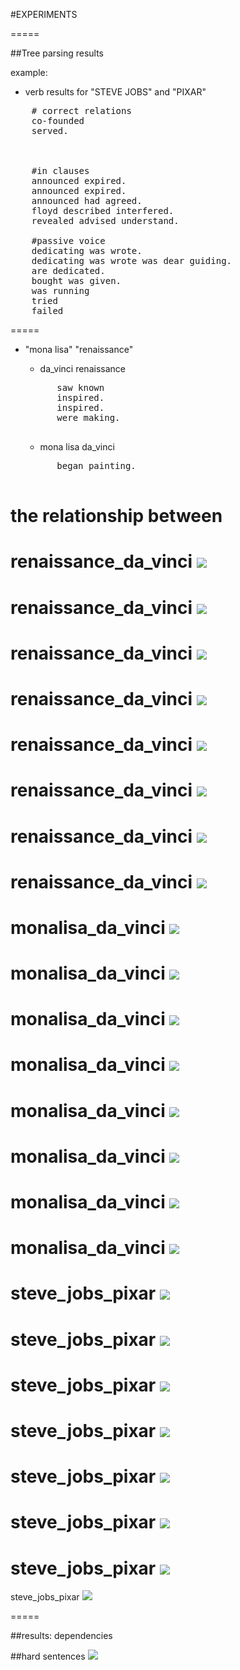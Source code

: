 #EXPERIMENTS

=====

##Tree parsing results

example:

* verb results for "STEVE JOBS" and "PIXAR"

<pre>
	# correct relations
	co-founded
	served.
	
	
	
	#in clauses
	announced expired.
	announced expired.
	announced had agreed.
	floyd described interfered.
	revealed advised understand.
	
	#passive voice
	dedicating was wrote.
	dedicating was wrote was dear guiding.
	are dedicated.
	bought was given.
	was running 
	tried
	failed 
</pre>

=====

* "mona lisa" "renaissance"

	* da_vinci renaissance
	<pre>
		saw known
		inspired.
		inspired.
		were making.
	</pre>
	
	* mona lisa da_vinci
	<pre>
		began painting.
	</pre>

the relationship between 
=====


renaissance_da_vinci
![](./data/renaissance_da_vinci_0.png)
=====
renaissance_da_vinci
![](./data/renaissance_da_vinci_1.png)
=====
renaissance_da_vinci
![](./data/renaissance_da_vinci_2.png)
=====
renaissance_da_vinci
![](./data/renaissance_da_vinci_3.png)
=====
renaissance_da_vinci
![](./data/renaissance_da_vinci_4.png)
=====
renaissance_da_vinci
![](./data/renaissance_da_vinci_5.png)
=====
renaissance_da_vinci
![](./data/renaissance_da_vinci_6.png)
=====
renaissance_da_vinci
![](./data/renaissance_da_vinci_7.png)
=====
monalisa_da_vinci
![](./data/monalisa_da_vinci_0.png)
=====
monalisa_da_vinci
![](./data/monalisa_da_vinci_1.png)
=====
monalisa_da_vinci
![](./data/monalisa_da_vinci_2.png)
=====
monalisa_da_vinci
![](./data/monalisa_da_vinci_3.png)
=====
monalisa_da_vinci
![](./data/monalisa_da_vinci_4.png)
=====
monalisa_da_vinci
![](./data/monalisa_da_vinci_5.png)
=====
monalisa_da_vinci
![](./data/monalisa_da_vinci_6.png)
=====
monalisa_da_vinci
![](./data/monalisa_da_vinci_7.png)
=====
steve_jobs_pixar
![](./data/steve_jobs_pixar_0.png)
=====
steve_jobs_pixar
![](./data/steve_jobs_pixar_1.png)
=====
steve_jobs_pixar
![](./data/steve_jobs_pixar_2.png)
=====
steve_jobs_pixar
![](./data/steve_jobs_pixar_3.png)
=====
steve_jobs_pixar
![](./data/steve_jobs_pixar_4.png)
=====
steve_jobs_pixar
![](./data/steve_jobs_pixar_5.png)
=====
steve_jobs_pixar
![](./data/steve_jobs_pixar_6.png)
=====
steve_jobs_pixar
![](./data/steve_jobs_pixar_7.png)

=====

##results: dependencies
 


##hard sentences
![](./data/hard_sentences_example.png)

